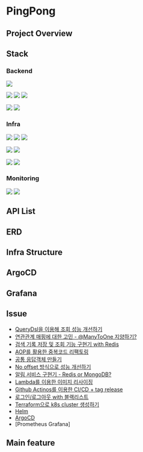 # PingPong

## Project Overview



## Stack

### Backend

<img src="https://img.shields.io/badge/Spring Boot-6DB33F?style=flat-square&logo=Spring Boot&logoColor=white"/> 

<img src="https://img.shields.io/badge/MySQL-4471A1?style=flat-square&logo=MySQL&logoColor=white"/> <img src="https://img.shields.io/badge/MongoDB-47A248?style=flat-square&logo=MongoDB&logoColor=white"/> <img src="https://img.shields.io/badge/Redis-DC382D?style=flat-square&logo=Redis&logoColor=white"/> 

<img src="https://img.shields.io/badge/JUnit5-25A162?style=flat-square&logo=JUnit5&logoColor=white"/> <img src="https://img.shields.io/badge/Mockito-123A41?style=flat-square&logo=Mockito&logoColor=white"/> 


### Infra
<img src="https://img.shields.io/badge/Docker-2496ED?style=flat-square&logo=Docker&logoColor=white"/> <img src="https://img.shields.io/badge/Kubernetes-326CE5?style=flat-square&logo=Kubernetes&logoColor=white"/> <img src="https://img.shields.io/badge/Helm-0F1689?style=flat-square&logo=helm&logoColor=white"/>

<img src="https://img.shields.io/badge/Github Actions-2088FF?style=flat-square&logo=Github Actions&logoColor=white"/> <img src="https://img.shields.io/badge/ArgoCD-EF7B4D?style=flat-square&logo=Argo&logoColor=white"/>

<img src="https://img.shields.io/badge/Terraform-844FBA?style=flat-square&logo=Terraform&logoColor=white"/> <img src="https://img.shields.io/badge/NCloud-03C75A?style=flat-square&logo=naver&logoColor=white"/>

### Monitoring
<img src="https://img.shields.io/badge/Prometheus-E6522C?style=flat-square&logo=Prometheus&logoColor=white"/> <img src="https://img.shields.io/badge/Grafana-F46800?style=flat-square&logo=Grafana&logoColor=white"/> 

## API List

## ERD

## Infra Structure

## ArgoCD

## Grafana 

## Issue

* [QueryDsl을 이용해 조회 성능 개선하기]()
* [연관관계 매핑에 대한 고민 - @ManyToOne 지양하기?]() 
* [검색 기록 저장 및 조회 기능 구현기 with Redis]()
* [AOP를 활용한 중복코드 리팩토링]()
* [공통 응답객체 만들기]()
* [No offset 방식으로 성능 개선하기]()
* [알림 서비스 구현기 - Redis or MongoDB?]() 
* [Lambda를 이용한 이미지 리사이징]()
* [Github Actinos를 이용한 CI/CD + tag release]()
* [로그인/로그아웃 with 블랙리스트]()
* [Terraform으로 k8s cluster 생성하기]()
* [Helm ]()
* [ArgoCD]()
* [Prometheus Grafana]





## Main feature



